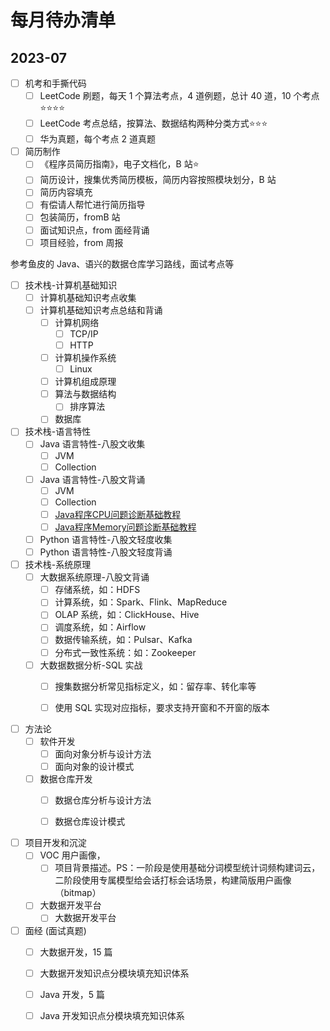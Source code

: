 # 每月待办清单


## 2023-07

- [ ] 机考和手撕代码
	- [ ] LeetCode 刷题，每天 1 个算法考点，4 道例题，总计 40 道，10 个考点⭐⭐⭐⭐
	- [ ] LeetCode 考点总结，按算法、数据结构两种分类方式⭐⭐⭐
	- [ ] 华为真题，每个考点 2 道真题

- [ ] 简历制作
	- [ ] 《程序员简历指南》，电子文档化，B 站⭐
	- [ ] 简历设计，搜集优秀简历模板，简历内容按照模块划分，B 站
	- [ ] 简历内容填充
	- [ ] 有偿请人帮忙进行简历指导
	- [ ] 包装简历，fromB 站
	- [ ] 面试知识点，from 面经背诵
	- [ ] 项目经验，from 周报

参考鱼皮的 Java、语兴的数据仓库学习路线，面试考点等
- [ ] 技术栈-计算机基础知识
	- [ ] 计算机基础知识考点收集
	- [ ] 计算机基础知识考点总结和背诵
		- [ ] 计算机网络
			- [ ] TCP/IP
			- [ ] HTTP
		- [ ] 计算机操作系统
			- [ ] Linux
		- [ ] 计算机组成原理
		- [ ] 算法与数据结构
			- [ ] 排序算法
		- [ ] 数据库
- [ ] 技术栈-语言特性
	- [ ] Java 语言特性-八股文收集
		- [ ] JVM
		- [ ] Collection
	- [ ] Java 语言特性-八股文背诵
		- [ ] JVM
		- [ ] Collection
		- [ ] [Java程序CPU问题诊断基础教程](work/programming/Java/Operation/Java程序CPU问题诊断基础教程.md)
		- [ ] [Java程序Memory问题诊断基础教程](work/programming/Java/Operation/Java程序Memory问题诊断基础教程.md)
	- [ ] Python 语言特性-八股文轻度收集
	- [ ] Python 语言特性-八股文轻度背诵
- [ ] 技术栈-系统原理
	- [ ] 大数据系统原理-八股文背诵
		- [ ] 存储系统，如：HDFS
		- [ ] 计算系统，如：Spark、Flink、MapReduce
		- [ ] OLAP 系统，如：ClickHouse、Hive
		- [ ] 调度系统，如：Airflow
		- [ ] 数据传输系统，如：Pulsar、Kafka
		- [ ] 分布式一致性系统：如：Zookeeper
	- [ ] 大数据数据分析-SQL 实战
		- [ ] 搜集数据分析常见指标定义，如：留存率、转化率等
		- [ ] 使用 SQL 实现对应指标，要求支持开窗和不开窗的版本


- [ ] 方法论
	- [ ] 软件开发
		- [ ] 面向对象分析与设计方法
		- [ ] 面向对象的设计模式
	- [ ] 数据仓库开发
		- [ ] 数据仓库分析与设计方法
		- [ ] 数据仓库设计模式


- [ ] 项目开发和沉淀
	- [ ] VOC 用户画像，
		- [ ] 项目背景描述。PS：一阶段是使用基础分词模型统计词频构建词云，二阶段使用专属模型给会话打标会话场景，构建简版用户画像（bitmap）
	- [ ] 大数据开发平台
		- [ ] 大数据开发平台

- [ ] 面经 (面试真题)
	- [ ] 大数据开发，15 篇
	- [ ] 大数据开发知识点分模块填充知识体系
	- [ ] Java 开发，5 篇
	- [ ] Java 开发知识点分模块填充知识体系

